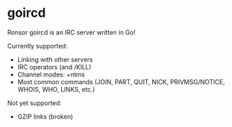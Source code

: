 # goircd

Ronsor goircd is an IRC server written in Go!

Currently supported:

* Linking with other servers
* IRC operators (and /KILL)
* Channel modes: +ntms
* Most common commands (JOIN, PART, QUIT, NICK, PRIVMSG/NOTICE, WHOIS, WHO, LINKS, etc.)

Not yet supported:

* GZIP links (broken)


